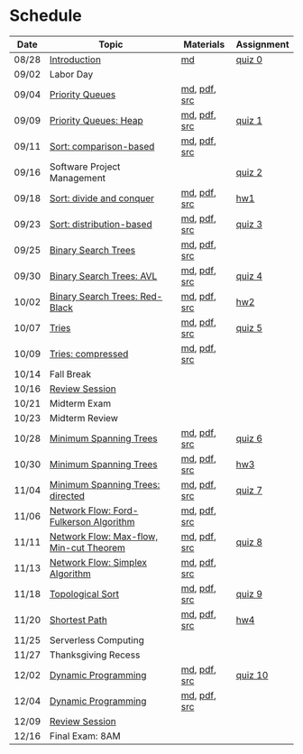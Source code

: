 # Schedule

| Date | Topic | Materials | Assignment |
|:---:|---|---|---|
|08/28| [Introduction](syllabus.md) | [md](getting_started.md) | [quiz 0](quizzes.md#quiz-0) |
|09/02| Labor Day | | |
|09/04| [Priority Queues](https://speakerdeck.com/jdchoi77/cs253-priority-queues) | [md](priority_queues.md), [pdf](priority_queues.pdf), [src](../src/main/java/edu/emory/cs/queue) |  |
|09/09| [Priority Queues: Heap](https://speakerdeck.com/jdchoi77/cs253-priority-queues) | [md](priority_queues.md), [pdf](priority_queues.pdf), [src](../src/main/java/edu/emory/cs/queue) | [quiz 1](quizzes.md#quiz-1) |
|09/11| [Sort: comparison-based]() | [md](), [pdf](), [src]() |  |
|09/16| Software Project Management | | [quiz 2](sort_comparison_based.md#quiz) | 
|09/18| [Sort: divide and conquer]() | [md](), [pdf](), [src]() | [hw1]() |
|09/23| [Sort: distribution-based]() | [md](), [pdf](), [src]() | [quiz 3]()  |
|09/25| [Binary Search Trees]() | [md](binary_search_trees_balanced.md), [pdf](), [src]() |  | 
|09/30| [Binary Search Trees: AVL]() | [md](), [pdf](), [src]() | [quiz 4]() |
|10/02| [Binary Search Trees: Red-Black]() | [md](), [pdf](), [src]() | [hw2]() | 
|10/07| [Tries]() | [md](), [pdf](), [src]() | [quiz 5]() |
|10/09| [Tries: compressed]() | [md](), [pdf](), [src]() |  |
|10/14| Fall Break | | |
|10/16| [Review Session](resources.md#previous-exams) | | |
|10/21| Midterm Exam | | |
|10/23| Midterm Review | | |
|10/28| [Minimum Spanning Trees]() | [md](), [pdf](), [src]() | [quiz 6]() |
|10/30| [Minimum Spanning Trees]() | [md](), [pdf](), [src]() | [hw3]() |
|11/04| [Minimum Spanning Trees: directed]() | [md](), [pdf](), [src]() | [quiz 7]() |
|11/06| [Network Flow: Ford-Fulkerson Algorithm]() | [md](), [pdf](), [src]()  |  |
|11/11| [Network Flow: Max-flow, Min-cut Theorem]() | [md](), [pdf](), [src]() | [quiz 8]() |
|11/13| [Network Flow: Simplex Algorithm]() | [md](), [pdf](), [src]() | |
|11/18| [Topological Sort]() | [md](), [pdf](), [src]() | [quiz 9]() |
|11/20| [Shortest Path]() | [md](), [pdf](), [src]() | [hw4]() |
|11/25| Serverless Computing | | |
|11/27| Thanksgiving Recess | | |
|12/02| [Dynamic Programming]() | [md](), [pdf](), [src]() | [quiz 10]() | |
|12/04| [Dynamic Programming]() | [md](), [pdf](), [src]() | |
|12/09| [Review Session](resources.md#previous-exams) | ||
|12/16| Final Exam: 8AM | ||
